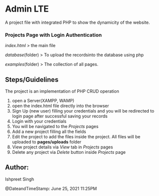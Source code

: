 # Admin LTE
A project file with integrated PHP to show the dynamicity of the website.

### Projects Page with Login Authentication
*index.html* > the main file

*database*(folder) > To upload the recordsinto the database using php

*examples*(folder) > The collection of all pages. 

## Steps/Guidelines
The project is an implementation of PHP CRUD operation
1. open a Server(XAMPP, WAMP)
2. open the index.html file directly into the browser
3. Sign Up (new user) filling your credentials and you will be redirected to login page after successful saving your records
4. Login with your credentials
5. You will be navigated to the *Projects* pages 
6. Add a new project filling all the fields
7. Edit the project to add the files inside the project. All files will be uploaded to **pages/uploads** folder
8. View project details via *View* tab in *Projects* pages
9. Delete any project via *Delete* button inside *Projects* page




## Author: 
Ishpreet Singh

@DateandTimeStamp: June 25, 2021 11:25PM
